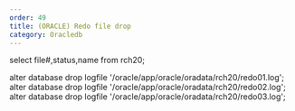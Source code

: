 ```yaml
---
order: 49
title: (ORACLE) Redo file drop
category: Oracledb
---
```


select file#,status,name from rch20;


alter database drop logfile '/oracle/app/oracle/oradata/rch20/redo01.log'; 
alter database drop logfile '/oracle/app/oracle/oradata/rch20/redo02.log'; 
alter database drop logfile '/oracle/app/oracle/oradata/rch20/redo03.log'; 
